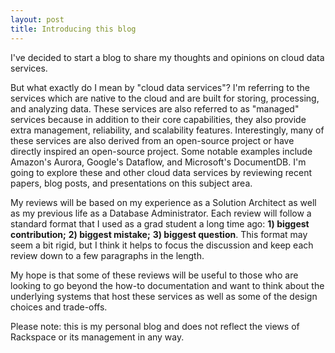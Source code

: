 ```yaml
---
layout: post
title: Introducing this blog
---
```


I've decided to start a blog to share my thoughts and opinions on cloud data services. 

<!--more-->

But what exactly do I mean by "cloud data services"? I'm referring to the services which are native to the cloud and are built for storing, processing, and analyzing data. These services are also referred to as "managed" services because in addition to their core capabilities, they also provide extra management, reliability, and scalability features. Interestingly, many of these services are also derived from an open-source project or have directly inspired an open-source project. Some notable examples include Amazon's Aurora, Google's Dataflow, and Microsoft's DocumentDB. I'm going to explore these and other cloud data services by reviewing recent papers, blog posts, and presentations on this subject area. 

My reviews will be based on my experience as a Solution Architect as well as my previous life as a Database Administrator. Each review will follow a standard format that I used as a grad student a long time ago: **1) biggest contribution;** **2) biggest mistake;** **3) biggest question**. This format may seem a bit rigid, but I think it helps to focus the discussion and keep each review down to a few paragraphs in the length. 

My hope is that some of these reviews will be useful to those who are looking to go beyond the how-to documentation and want to think about the underlying systems that host these services as well as some of the design choices and trade-offs. 

Please note: this is my personal blog and does not reflect the views of Rackspace or its management in any way.
